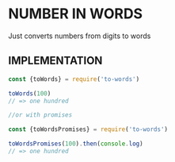 
# NUMBER IN WORDS

Just converts numbers from digits to words

## IMPLEMENTATION

```js
const {toWords} = require('to-words')

toWords(100)
// => one hundred 

//or with promises

const {toWordsPromises} = require('to-words')

toWordsPromises(100).then(console.log)
// => one hundred 


```